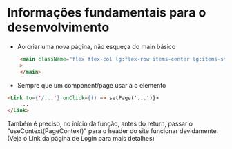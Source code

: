 # Informações fundamentais para o desenvolvimento

- Ao criar uma nova página, não esqueça do main básico

```html
    <main className="flex flex-col lg:flex-row items-center lg:items-start justify-center mb-6 p-10 pt-[6rem] w-full gap-10 font-title text-gray-900"
    >
    </main>
```

- Sempre que um component/page usar a o elemento

```html
<Link to={'/...'} onClick={() => setPage('...')}>
    ...
</Link>
```

Também é preciso, no início da função, antes do return, passar o "useContext(PageContext)" para o header do site funcionar devidamente. (Veja o Link da página de Login para mais detalhes)
